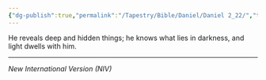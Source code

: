 ```yaml
---
{"dg-publish":true,"permalink":"/Tapestry/Bible/Daniel/Daniel 2_22/","title":"Daniel 2:22","hide":true,"tags":["bible-verse","bible-verse"],"dgHomeLink":true,"dgShowLocalGraph":true,"dgEnableSearch":true}
---
```


He reveals deep and hidden things; he knows what lies in darkness, and light dwells with him.

---
*New International Version (NIV)*